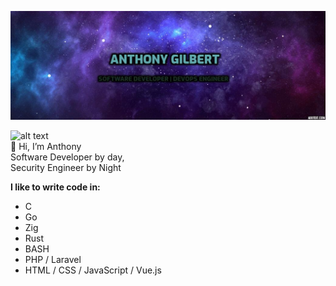 ![](https://github.com/anthonygilbertt/banner/blob/main/banner-1.jpg)

![alt text](https://media.giphy.com/media/RneIcLEosVuta/giphy.gif "image Title")
 <br>👋 Hi, I’m Anthony <br>
 Software Developer by day,  <br>
 Security Engineer by Night
<!-- - 👀 I’m interested in ... -->
<!-- - 🌱 I’m currently learning ...
- 💞️ I’m looking to collaborate on ...
- 📫 How to reach me ...
 -->
<!---
anthony-gilbert/anthony-gilbert is a ✨ special ✨ repository because its `README.md` (this file) appears on your GitHub profile.
You can click the Preview link to take a look at your changes.
--->


**I like to write code in:**
- C
- Go
- Zig
- Rust
- BASH
- PHP / Laravel
- HTML / CSS / JavaScript / Vue.js
